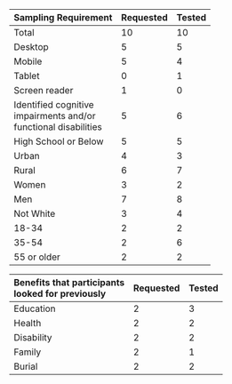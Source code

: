 | Sampling Requirement | Requested | Tested | 
|------------------|------|------|
| Total | 10 | 10 |
| Desktop | 5 | 5 |
| Mobile | 5 | 4 |
| Tablet | 0 | 1 |
| Screen reader | 1 | 0 |
| Identified cognitive<br> impairments and/or <br>functional disabilities | 5 | 6  |
| High School or Below | 5 | 5 |
| Urban  | 4 | 3 |
| Rural  | 6 | 7 |
| Women  | 3 | 2 |
| Men | 7 | 8 |
| Not White | 3 | 4 |
| 18-34 | 2 | 2 |
| 35-54 | 2 | 6 |
| 55 or older | 2 | 2 |

| <div align="left">Benefits that participants <br>looked for previously</div>  | Requested | Tested | 
|------------------|------|------|
| Education | 2 | 3 |
| Health | 2 | 2 |
| Disability | 2 | 2 |
| Family | 2 | 1 |
| Burial | 2 | 2 |
